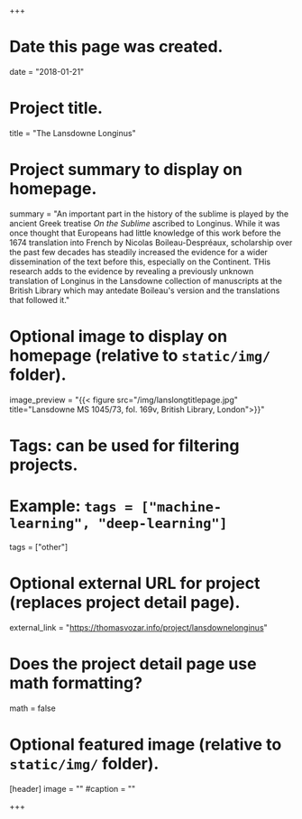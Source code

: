 +++
# Date this page was created.
date = "2018-01-21"

# Project title.
title = "The Lansdowne Longinus"

# Project summary to display on homepage.
summary = "An important part in the history of the sublime is played by the ancient Greek treatise *On the Sublime* ascribed to Longinus. While it was once thought that Europeans had little knowledge of this work before the 1674 translation into French by Nicolas Boileau-Despréaux, scholarship over the past few decades has steadily increased the evidence for a wider dissemination of the text before this, especially on the Continent. THis research adds to the evidence by revealing a previously unknown translation of Longinus in the Lansdowne collection of manuscripts at the British Library which may antedate Boileau's version and the translations that followed it."

# Optional image to display on homepage (relative to `static/img/` folder).
image_preview = "{{< figure src="/img/lanslongtitlepage.jpg" title="Lansdowne MS 1045/73, fol. 169v, British Library, London">}}"

# Tags: can be used for filtering projects.
# Example: `tags = ["machine-learning", "deep-learning"]`
tags = ["other"]

# Optional external URL for project (replaces project detail page).
external_link = "https://thomasvozar.info/project/lansdownelonginus"

# Does the project detail page use math formatting?
math = false

# Optional featured image (relative to `static/img/` folder).
[header]
image = ""
#caption = ""

+++
